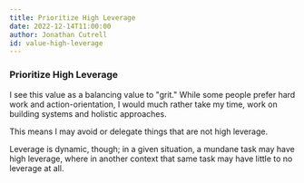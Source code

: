 ```yaml
---
title: Prioritize High Leverage
date: 2022-12-14T11:00:00
author: Jonathan Cutrell
id: value-high-leverage
---
```


### Prioritize High Leverage

I see this value as a balancing value to "grit." While some people prefer hard work and action-orientation, I would much rather take my time, work on building systems and holistic approaches.

This means I may avoid or delegate things that are not high leverage.

Leverage is dynamic, though; in a given situation, a mundane task may have high leverage, where in another context that same task may have little to no leverage at all.

